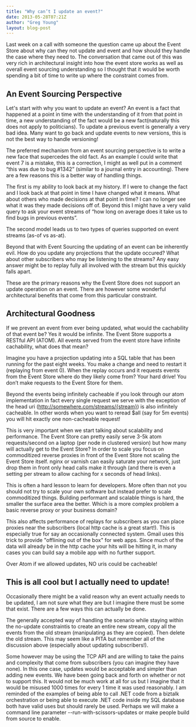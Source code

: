 ```yaml
---
title: "Why can’t I update an event?"
date: 2013-05-28T07:21Z
author: "Greg Young"
layout: blog-post
---
```


Last week on a call with someone the question came up about the Event Store about why can they not update and event and how should they handle the case where they need to. The conversation that came out of this was very rich in architectural insight into how the event store works as well as overall event sourcing understanding so I thought that it would be worth spending a bit of time to write up where the constraint comes from.

## An Event Sourcing Perspective

Let's start with why you want to update an event? An event is a fact that happened at a point in time with the understanding of it from that point in time, a new understanding of the fact would be a new fact(naturally this does not apply to politicians). To update a previous event is generally a very bad idea. Many want to go back and update events to new versions, this is not the best way to handle versioning!

The preferred mechanism from an event sourcing perspective is to write a new face that supercedes the old fact. As an example I could write that event 7 is a mistake, this is a correction, I might as well put in a comment “this was due to bug #1342” (similar to a journal entry in accounting). There are a few reasons this is a better way of handling things.

The first is my ability to look back at my history. If I were to change the fact and I look back at that point in time I have changed what it means. What about others who made decisions at that point in time? I can no longer see what it was they made decisions off of. Beyond this I might have a very valid query to ask your event streams of “how long on average does it take us to find bugs in previous events”.

The second model leads us to two types of queries supported on event streams (as-of vs as-at).

Beyond that with Event Sourcing the updating of an event can be inherently evil. How do you update any projections that the update occured? What about other subscribers who may be listening to the streams? Any easy answer might be to replay fully all involved with the stream but this quickly falls apart.

These are the primary reasons why the Event Store does not support an update operation on an event. There are however some wonderful architectural benefits that come from this particular constraint.

## Architectural Goodness

If we prevent an event from ever being updated, what would the cachability of that event be? Yes it would be infinite. The Event Store supports a RESTful API (ATOM). All events served from the event store have infinite cachability, what does that mean?

Imagine you have a projection updating into a SQL table that has been running for the past eight weeks. You make a change and need to restart it (replaying from event 0). When the replay occurs and it requests events from the Event Store where do they likely come from? Your hard drive! You don’t make requests to the Event Store for them.

Beyond the events being infinitely cacheable if you look through our atom implementation in fact every single request we serve with the exception of the head uri (http://somewhere.com/streams/{stream}) is also infinitely cacheable. In other words when you want to reread $all (say for 5m events) you will hit exactly one non-cacheable request!

This is very important when we start talking about scalability and performance. The Event Store can pretty easily serve 3-5k atom requests/second on a laptop (per node in clustered version) but how many will actually get to the Event Store? In order to scale you focus on commoditized reverse proxies in front of the Event Store not scaling the Event Store itself. nginx or varnish can easily saturate your network, just drop them in front only head calls make it through (and there is even a setting per stream to allow caching for x seconds of head links).

This is often a hard lesson to learn for developers. More often than not you should not try to scale your own software but instead prefer to scale commoditized things. Building performant and scalable things is hard, the smaller the surface area the better. Which is a more complex problem a basic reverse proxy or your business domain?

This also affects performance of replays for subscribers as you can place proxies near the subscribers (local http cache is a great start!). This is especially true for say an occasionally connected system. Gmail uses this trick to provide "offlining out of the box" for web apps. Since much of the data will already be in the http cache your hits will be hitting it, in many cases you can build say a mobile app with no further support.

Over Atom if we allowed updates, NO uris could be cacheable!

## This is all cool but I actually need to update!

Occasionally there might be a valid reason why an event actually needs to be updated, I am not sure what they are but I imagine there must be some that exist. There are a few ways this can actually be done.

The generally accepted way of handling the scenario while staying within the no-update constraintis to create an entire new stream, copy all the events from the old stream (manipulating as they are copied). Then delete the old stream. This may seem like a PITA but remember all of the discussion above (especially about updating subscribers!).

Some however may be using the TCP API and are willing to take the pains and complexity that come from subscribers (you can imagine they have none). In this one case, updates would be acceptable and simpler than adding new events. We have been going back and forth on whether or not to support this. It would not be much work at all for us but I imagine that it would be misused 1000 times for every 1 time it was used reasonably. I am reminded of the examples of being able to call .NET code from a biztalk orchestration or being able to execute .NET code inside my SQL database both have valid uses but should rarely be used. Perhaps we will make a command line parameter --run-with-scissors-updates or make people build from source to enable.